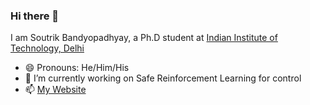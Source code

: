 ### Hi there 👋 
I am Soutrik Bandyopadhyay, a Ph.D student at [Indian Institute of Technology, Delhi](https://home.iitd.ac.in/)

- 😄 Pronouns: He/Him/His
- 🔭 I’m currently working on Safe Reinforcement Learning for control
- 📫 [My Website](https://soutrikband.in)




<!--
**SoutrikBandyopadhyay/SoutrikBandyopadhyay** is a ✨ _special_ ✨ repository because its `README.md` (this file) appears on your GitHub profile.

Here are some ideas to get you started:


- 🌱 I’m currently learning ...
- 👯 I’m looking to collaborate on ...
- 🤔 I’m looking for help with ...
- 💬 Ask me about ...
- 📫 How to reach me: ...
- 😄 Pronouns: ...
- ⚡ Fun fact: ...
-->
